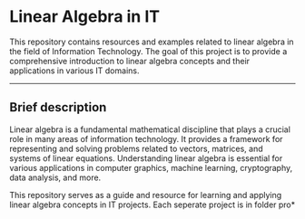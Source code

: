 # Linear Algebra in IT

This repository contains resources and examples related to linear algebra in the field of Information Technology. The goal of this project is to provide a comprehensive introduction to linear algebra concepts and their applications in various IT domains.

----------------------------------------------------------------

## Brief description
Linear algebra is a fundamental mathematical discipline that plays a crucial role in many areas of information technology. It provides a framework for representing and solving problems related to vectors, matrices, and systems of linear equations. Understanding linear algebra is essential for various applications in computer graphics, machine learning, cryptography, data analysis, and more.

This repository serves as a guide and resource for learning and applying linear algebra concepts in IT projects. Each seperate project is in folder pro*
